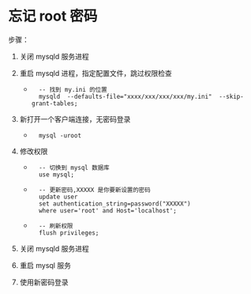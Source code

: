 # 忘记 root 密码

步骤：

1. 关闭 mysqld 服务进程

2. 重启 mysqld 进程，指定配置文件，跳过权限检查

	- ```mysql
		-- 找到 my.ini 的位置
		mysqld  --defaults-file="xxxx/xxx/xxx/xxx/my.ini"  --skip-grant-tables;
		```

3. 新打开一个客户端连接，无密码登录

	- ```mysql
		mysql -uroot
		```

4. 修改权限

	- ```mysql
		-- 切换到 mysql 数据库
		use mysql;
		```

	- ```mysql
		-- 更新密码,XXXXX 是你要新设置的密码
		update user 
		set authentication_string=password("XXXXX") 
		where user='root' and Host='localhost';
		```

	- ```mysql
		-- 刷新权限
		flush privileges;
		```

5. 关闭 mysqld 服务进程

6. 重启 mysql 服务

7. 使用新密码登录

	

	